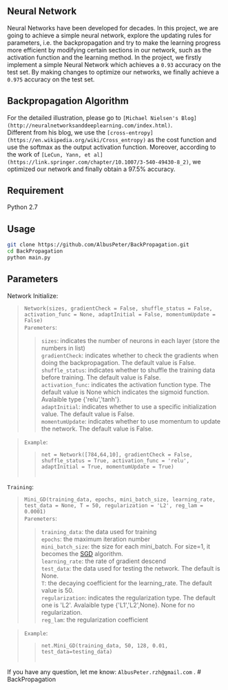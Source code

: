 Neural Network
---
Neural Networks have been developed for decades. In this project, we are
going to achieve a simple neural network, explore the updating rules for parameters,
i.e. the backpropagation and try to make the learning progress more efficient by
modifying certain sections in our network, such as the activation function and the
learning method. In the project, we firstly implement a simple Neural Network
which achieves a `0.93` accuracy on the test set. By making changes to optimize our
networks, we finally achieve a `0.975` accuracy on the test set.

Backpropagation Algorithm
---
For the detailed illustration, please go to `[Michael Nielsen's Blog](http://neuralnetworksanddeeplearning.com/index.html)`.<br>
Different from his blog, we use the `[cross-entropy](https://en.wikipedia.org/wiki/Cross_entropy)` as the cost function and use the softmax as the output activation function. Moreover, according to the work of `[LeCun, Yann, et al](https://link.springer.com/chapter/10.1007/3-540-49430-8_2)`, we optimized our network and finally obtain a 97.5% accuracy.


Requirement
---

Python 2.7


Usage
-----------
```sh
git clone https://github.com/AlbusPeter/BackPropagation.git
cd BackPropagation
python main.py
```

Parameters
----
Network Initialize:<br>
> `Network(sizes, gradientCheck = False, shuffle_status = False, activation_func = None, adaptInitial = False, momentumUpdate = False)`<br>
> `Paremeters`:<br>
>> `sizes`: indicates the number of neurons in each layer (store the numbers in list)<br>
>> `gradientCheck`: indicates whether to check the gradients when doing the backpropagation. The default value is False.<br>
>> `shuffle_status`: indicates whether to shuffle the training data before training. The default value is False.<br>
>> `activation_func`: indicates the activation function type. The default value is None which indicates the sigmoid function. Avalaible type {'relu','tanh'}.<br>
>> `adaptInitial`: indicates whether to use a specific initialization value. The default value is False.<br>
>> `momentumUpdate`: indicates whether to use momentum to update the network. The default value is False.<br>

> `Example`:<br>
>> `net = Network([784,64,10], gradientCheck = False, shuffle_status = True, activation_func = 'relu', adaptInitial = True, momentumUpdate = True)`<br><br>

`Training`:<br>
>`Mini_GD(training_data, epochs, mini_batch_size, learning_rate, test_data = None, T = 50, regularization = 'L2', reg_lam = 0.0001)`<br>
>`Paremeters`:<br>
>>`training_data`: the data used for training<br>
>>`epochs`: the maximum iteration number<br>
>>`mini_batch_size`: the size for each mini_batch. For size=1, it becomes the [SGD](https://en.wikipedia.org/wiki/Stochastic_gradient_descent) algorithm.<br>
>>`learning_rate`: the rate of gradient descend<br>
>>`test_data`: the data used for testing the network. The default is None.<br>
>>`T`: the decaying coefficient for the learning_rate. The default value is 50.<br>
>>`regularization`: indicates the regularization type. The default one is 'L2'. Avalaible type {'L1','L2',None}. None for no regularization.<br>
>>`reg_lam`: the regularization coefficient<br>

>`Example`:<br>
>>`net.Mini_GD(training_data, 50, 128, 0.01, test_data=testing_data)`<br><br>

If you have any question, let me know: `AlbusPeter.rzh@gmail.com` .
		# BackPropagation
